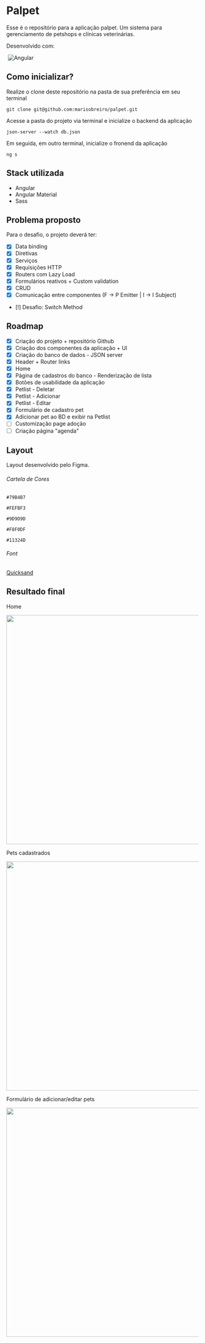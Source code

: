 # Palpet

Esse é o repositório para a aplicação palpet. Um sistema para gerenciamento de petshops e clínicas veterinárias.

Desenvolvido com:

&nbsp;![Angular](https://img.shields.io/badge/angular-%23DD0031.svg?style=for-the-badge&logo=angular&logoColor=white)

## Como inicializar?
Realize o clone deste repositório na pasta de sua preferência em seu terminal

`git clone git@github.com:marisobreiro/palpet.git`


Acesse a pasta do projeto via terminal e inicialize o backend da aplicação

`json-server --watch db.json`


Em seguida, em outro terminal, inicialize o fronend da aplicação

`ng s`

## Stack utilizada
 - Angular
 - Angular Material
 - Sass

 ## Problema proposto
 Para o desafio, o projeto deverá ter:

 - [x] Data binding
 - [x] Diretivas
 - [x] Serviços
 - [x] Requisições HTTP
 - [x] Routers com Lazy Load
 - [x] Formulários reativos + Custom validation
 - [x] CRUD
 - [x] Comunicação entre componentes (F -> P Emitter | I -> I Subject)
 - [!] Desafio: Switch Method

## Roadmap
- [x] Criação do projeto + repositório Github
- [x] Criação dos componentes da aplicação + UI
- [x] Criação do banco de dados - JSON server
- [x] Header + Router links
- [x] Home
- [x] Página de cadastros do banco - Renderização de lista
- [x] Botões de usabilidade da aplicação
- [x] Petlist - Deletar
- [x] Petlist - Adicionar
- [x] Petlist - Editar
- [x] Formulário de cadastro pet
- [x] Adicionar pet ao BD e exibir na Petlist
- [ ] Customização page adoção
- [ ] Criação página "agenda"

## Layout

Layout desenvolvido pelo Figma.

  ###### Cartela de Cores
  
  `#79B4B7`
  
  `#FEFBF3`
  
  `#9D9D9D`
  
  `#F8F0DF`
  
  `#11324D`
  
  ###### Font
  
  [Quicksand](https://fonts.google.com/specimen/Quicksand)
  
  

## Resultado final

Home

<img src="https://user-images.githubusercontent.com/91204232/168601061-7f9a692b-2a43-436d-b9d4-5979c9e7f724.png" width="600"/>

Pets cadastrados

<img src="https://user-images.githubusercontent.com/91204232/168606409-d67c0e78-734e-483a-991f-c718631066d5.png" width="600" />

Formulário de adicionar/editar pets

<img src="https://user-images.githubusercontent.com/91204232/168607448-d551b0c7-91a4-4dda-8107-8546fc599e70.png" width="600" />

